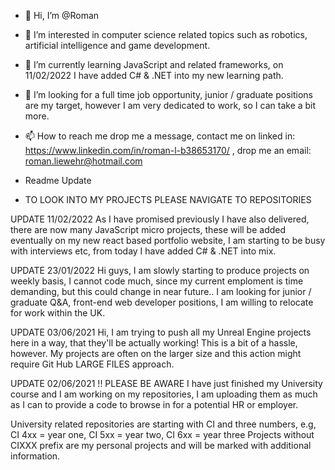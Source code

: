 - 👋 Hi, I’m @Roman
- 👀 I’m interested in computer science related topics such as robotics, artificial intelligence and game development.
- 🌱 I’m currently learning JavaScript and related frameworks, on 11/02/2022 I have added C# & .NET into my new learning path.
- 💞️ I’m looking for a full time job opportunity, junior / graduate positions are my target, however I am very dedicated to work, so I can take a bit more. 
- 📫 How to reach me drop me a message, contact me on linked in: https://www.linkedin.com/in/roman-l-b38653170/ , drop me an email: roman.liewehr@hotmail.com 

- Readme Update

- TO LOOK INTO MY PROJECTS PLEASE NAVIGATE TO REPOSITORIES

UPDATE 11/02/2022
As I have promised previously I have also delivered, there are now many JavaScript micro projects, these will be added eventually on my new react based portfolio website, I am starting to be busy with interviews etc, from today I have added C# & .NET into mix.

UPDATE 23/01/2022
Hi guys, I am slowly starting to produce projects on weekly basis, I cannot code much, since my current emploment is time demanding, but this could change in near future.. I am looking for junior / graduate Q&A, front-end web developer positions, I am willing to relocate for work within the UK.

UPDATE 03/06/2021
Hi, I am trying to push all my Unreal Engine projects here in a way, that they'll be actually working! This is a bit of a hassle, however. My projects are often on the larger size and this action might require Git Hub LARGE FILES approach.

UPDATE 02/06/2021 
!! PLEASE BE AWARE I have just finished my University course and I am working on my repositories, I am uploading them as much as I can to provide a code to browse in for a potential HR or employer. 

University related repositories are starting with CI and three numbers, e.g, CI 4xx = year one, CI 5xx = year two, CI 6xx = year three
Projects without CIXXX prefix are my personal projects and will be marked with additional information.

<!---
RomanLearnsHowToCode/RomanLearnsHowToCode is a ✨ special ✨ repository because its `README.md` (this file) appears on your GitHub profile.
You can click the Preview link to take a look at your changes.
--->
